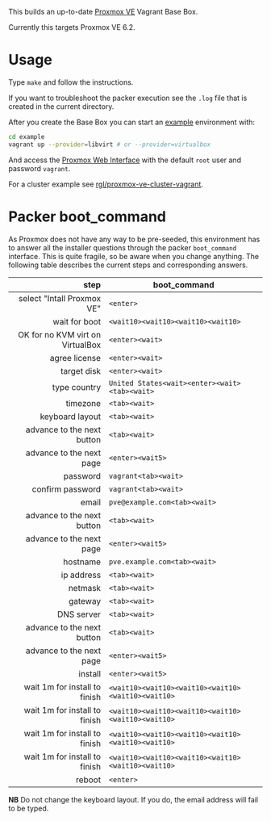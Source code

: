 This builds an up-to-date [Proxmox VE](https://www.proxmox.com/en/proxmox-ve) Vagrant Base Box.

Currently this targets Proxmox VE 6.2.

# Usage

Type `make` and follow the instructions.

If you want to troubleshoot the packer execution see the `.log` file that is created in the current directory.

After you create the Base Box you can start an [example](example/) environment with:

```bash
cd example
vagrant up --provider=libvirt # or --provider=virtualbox
```

And access the [Proxmox Web Interface]([https://10.10.10.2:8006/) with the default `root` user and password `vagrant`.

For a cluster example see [rgl/proxmox-ve-cluster-vagrant](https://github.com/rgl/proxmox-ve-cluster-vagrant).

# Packer boot_command

As Proxmox does not have any way to be pre-seeded, this environment has to answer all the
installer questions through the packer `boot_command` interface. This is quite fragile, so
be aware when you change anything. The following table describes the current steps and
corresponding answers.

| step                              | boot_command                                          |
|----------------------------------:|-------------------------------------------------------|
| select "Intall Proxmox VE"        | `<enter>`                                             |
| wait for boot                     | `<wait10><wait10><wait10><wait10>`                    |
| OK for no KVM virt on VirtualBox  | `<enter><wait>`                                       |
| agree license                     | `<enter><wait>`                                       |
| target disk                       | `<enter><wait>`                                       |
| type country                      | `United States<wait><enter><wait><tab><wait>`         |
| timezone                          | `<tab><wait>`                                         |
| keyboard layout                   | `<tab><wait>`                                         |
| advance to the next button        | `<tab><wait>`                                         |
| advance to the next page          | `<enter><wait5>`                                      |
| password                          | `vagrant<tab><wait>`                                  |
| confirm password                  | `vagrant<tab><wait>`                                  |
| email                             | `pve@example.com<tab><wait>`                          |
| advance to the next button        | `<tab><wait>`                                         |
| advance to the next page          | `<enter><wait5>`                                      |
| hostname                          | `pve.example.com<tab><wait>`                          |
| ip address                        | `<tab><wait>`                                         |
| netmask                           | `<tab><wait>`                                         |
| gateway                           | `<tab><wait>`                                         |
| DNS server                        | `<tab><wait>`                                         |
| advance to the next button        | `<tab><wait>`                                         |
| advance to the next page          | `<enter><wait5>`                                      |
| install                           | `<enter><wait5>`                                      |
| wait 1m for install to finish     | `<wait10><wait10><wait10><wait10><wait10><wait10>`    |
| wait 1m for install to finish     | `<wait10><wait10><wait10><wait10><wait10><wait10>`    |
| wait 1m for install to finish     | `<wait10><wait10><wait10><wait10><wait10><wait10>`    |
| wait 1m for install to finish     | `<wait10><wait10><wait10><wait10><wait10><wait10>`    |
| reboot                            | `<enter>`                                             |

**NB** Do not change the keyboard layout. If you do, the email address will fail to be typed.
